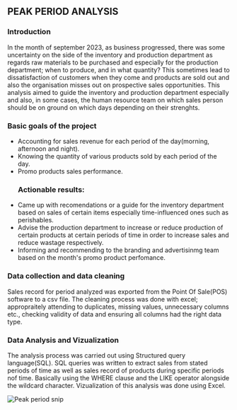 ## PEAK PERIOD ANALYSIS

### Introduction
In the month of september 2023, as business progressed, there was some uncertainty on the side of the inventory and production department as regards raw materials to be purchased and especially for the production department; when to produce, and in what quantity? This sometimes lead to dissatisfaction of customers when they come and products are sold out and also the organisation misses out on prospective sales opportunities. This analysis aimed to guide the inventory and production department especially and also, in some cases, the human resource team on which sales person should be on ground on which days depending on their strenghts.
### Basic goals of the project
* Accounting for sales revenue for each period of the day(morning, afternoon and night).
* Knowing the quantity of various products sold by each period of the day.
* Promo products sales performance.
  ### Actionable results:
* Came up with recomendations or a guide for the inventory department based on sales of certain items especially time-influenced ones such as perishables.
* Advise the production department to increase or reduce production of certain products at certain periods of time in order to increase sales and reduce wastage respectively.
* Informing and recommending to the branding and advertisinmg team based on the month's promo product perfomance.
### Data collection and data cleaning
Sales record for period analyzed was exported from the Point Of Sale(POS) software to a csv file. The cleaning process was done with excel; appropraitely attending to duplicates, missing values, unnecessary columns etc., checking validity of data and ensuring all columns had the right data type.
### Data Analysis and Vizualization
The analysis process was carried out using Structured query language(SQL). SQL queries was written to extract sales from stated periods of time as well as sales record of products during specific periods nof time. Basically using the WHERE clause and the LIKE operator alongside the wildcard character. Vizualization of this analysis was done using Excel.



![Peak period snip](https://github.com/OJEOZI/Peak-period-analysis/assets/147529527/32ea68be-3514-404b-aa42-e45154ff87a0)
